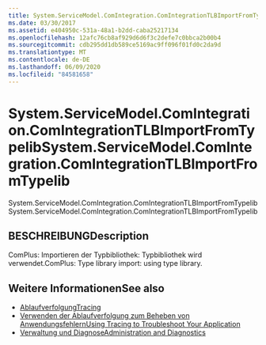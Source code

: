 ```yaml
---
title: System.ServiceModel.ComIntegration.ComIntegrationTLBImportFromTypelib
ms.date: 03/30/2017
ms.assetid: e404950c-531a-48a1-b2dd-caba25217134
ms.openlocfilehash: 12afc76cb8af929d6d6f3c2defe7c0bbca2b00b4
ms.sourcegitcommit: cdb295dd1db589ce5169ac9ff096f01fd0c2da9d
ms.translationtype: MT
ms.contentlocale: de-DE
ms.lasthandoff: 06/09/2020
ms.locfileid: "84581658"
---
```

# <a name="systemservicemodelcomintegrationcomintegrationtlbimportfromtypelib"></a><span data-ttu-id="9336c-102">System.ServiceModel.ComIntegration.ComIntegrationTLBImportFromTypelib</span><span class="sxs-lookup"><span data-stu-id="9336c-102">System.ServiceModel.ComIntegration.ComIntegrationTLBImportFromTypelib</span></span>
<span data-ttu-id="9336c-103">System.ServiceModel.ComIntegration.ComIntegrationTLBImportFromTypelib</span><span class="sxs-lookup"><span data-stu-id="9336c-103">System.ServiceModel.ComIntegration.ComIntegrationTLBImportFromTypelib</span></span>  
  
## <a name="description"></a><span data-ttu-id="9336c-104">BESCHREIBUNG</span><span class="sxs-lookup"><span data-stu-id="9336c-104">Description</span></span>  
 <span data-ttu-id="9336c-105">ComPlus: Importieren der Typbibliothek: Typbibliothek wird verwendet.</span><span class="sxs-lookup"><span data-stu-id="9336c-105">ComPlus: Type library import: using type library.</span></span>  
  
## <a name="see-also"></a><span data-ttu-id="9336c-106">Weitere Informationen</span><span class="sxs-lookup"><span data-stu-id="9336c-106">See also</span></span>

- [<span data-ttu-id="9336c-107">Ablaufverfolgung</span><span class="sxs-lookup"><span data-stu-id="9336c-107">Tracing</span></span>](index.md)
- [<span data-ttu-id="9336c-108">Verwenden der Ablaufverfolgung zum Beheben von Anwendungsfehlern</span><span class="sxs-lookup"><span data-stu-id="9336c-108">Using Tracing to Troubleshoot Your Application</span></span>](using-tracing-to-troubleshoot-your-application.md)
- [<span data-ttu-id="9336c-109">Verwaltung und Diagnose</span><span class="sxs-lookup"><span data-stu-id="9336c-109">Administration and Diagnostics</span></span>](../index.md)
